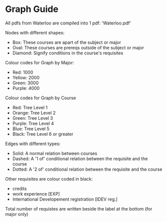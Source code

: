 # Graph Guide
All pdfs from Waterloo are compiled into 1 pdf: 'Waterloo.pdf'

Nodes with different shapes:
- Box: These courses are apart of the subject or major
- Oval: These courses are prereqs outside of the subject or major
- Diamond: Signify conditions in the course's requisites

Colour codes for Graph by Major:
- Red: 1000
- Yellow: 2000
- Green: 3000
- Purple: 4000

Colour codes for Graph by Course
- Red: Tree Level 1
- Orange: Tree Level 2
- Green: Tree Level 3
- Purple: Tree Level 4
- Blue: Tree Level 5
- Black: Tree Level 6 or greater

Edges with different types:
- Solid: A normal relation between courses
- Dashed: A '1 of' conditional relation between the requisite and the course
- Dotted: A '2 of' conditional relation between the requisite and the course


Other requisites are colour coded in black:
- credits
- work experience [EXP]
- International Developement registration [IDEV reg.]

Total number of requistes are written beside the label at the bottom (for major only)
